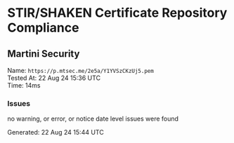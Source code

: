 # STIR/SHAKEN Certificate Repository Compliance

## Martini Security

Name: `https://p.mtsec.me/2e5a/Y1YVSzCKzUj5.pem`\
Tested At: 22 Aug 24 15:36 UTC\
Time: 14ms

### Issues

no warning, or error, or notice date level issues were found

Generated: 22 Aug 24 15:44 UTC